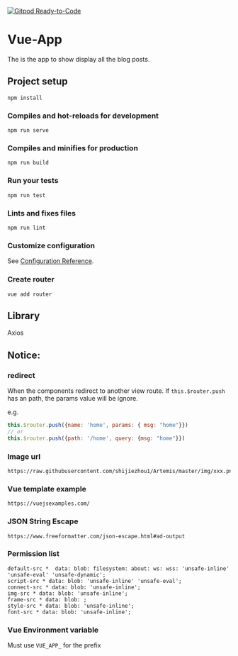 [![Gitpod Ready-to-Code](https://img.shields.io/badge/Gitpod-Ready--to--Code-blue?logo=gitpod)](https://gitpod.io/#https://github.com/shijiezhou1/vue-app) 

# Vue-App

The is the app to show display all the blog posts.

## Project setup
```
npm install
```

### Compiles and hot-reloads for development
```
npm run serve
```

### Compiles and minifies for production
```
npm run build
```

### Run your tests
```
npm run test
```

### Lints and fixes files
```
npm run lint
```

### Customize configuration
See [Configuration Reference](https://cli.vuejs.org/config/).

### Create router
```
vue add router
```

## Library

Axios

## Notice: 

### redirect 

When the components redirect to another view route. If `this.$router.push` has an path, the params value will be ignore. 

e.g. 
```javascript
this.$router.push({name: 'home', params: { msg: "home"}})
// or
this.$router.push({path: '/home', query: {msg: "home"}})
```

### Image url 

```
https://raw.githubusercontent.com/shijiezhou1/Artemis/master/img/xxx.png
```

### Vue template example 

```
https://vuejsexamples.com/
```

### JSON String Escape

```
https://www.freeformatter.com/json-escape.html#ad-output
```

### Permission list

```
default-src *  data: blob: filesystem: about: ws: wss: 'unsafe-inline' 'unsafe-eval' 'unsafe-dynamic'; 
script-src * data: blob: 'unsafe-inline' 'unsafe-eval'; 
connect-src * data: blob: 'unsafe-inline'; 
img-src * data: blob: 'unsafe-inline'; 
frame-src * data: blob: ; 
style-src * data: blob: 'unsafe-inline';
font-src * data: blob: 'unsafe-inline';
```

### Vue Environment variable 

Must use `VUE_APP_` for the prefix